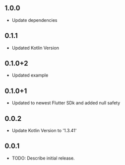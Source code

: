 ## 1.0.0

- Update dependencies

## 0.1.1

- Updated Kotlin Version

## 0.1.0+2

- Updated example

## 0.1.0+1

- Updated to newest Flutter SDk and added null safety

## 0.0.2

- Update Kotlin Version to '1.3.41'

## 0.0.1

- TODO: Describe initial release.
